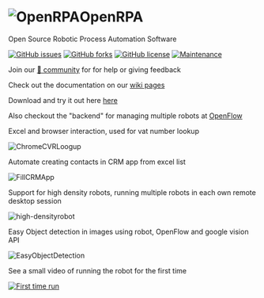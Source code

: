 # ![OpenRPA](OpenRPA-logo.png)OpenRPA
Open Source Robotic Process Automation Software

[![GitHub issues](https://img.shields.io/github/issues/open-rpa/openrpa.svg)](https://github.com/open-rpa/openrpa/issues) [![GitHub forks](https://img.shields.io/github/forks/open-rpa/openrpa.svg)](https://github.com/open-rpa/openrpa/network) [![GitHub license](https://img.shields.io/github/license/open-rpa/openrpa.svg)](https://github.com/open-rpa/openrpa/blob/master/LICENSE) [![Maintenance](https://img.shields.io/badge/Maintained%3F-yes-green.svg)](https://github.com/open-rpa/openrpa/graphs/commit-activity) 

Join our [💬 community](https://rocket.openiap.io/) for for help or giving feedback 

Check out the documentation on our [wiki pages](https://github.com/open-rpa/openrpa/wiki)

Download and try it out here [here](https://github.com/open-rpa/openrpa/releases/latest/download/OpenRPA.msi) 

Also checkout the "backend" for managing multiple robots at [OpenFlow](https://github.com/open-rpa/OpenFlow)

Excel and browser interaction, used for vat number lookup

![ChromeCVRLoogup](docs/img/ChromeCVRLoogup.gif)

Automate creating contacts in CRM app from excel list

![FillCRMApp](docs/img/FillCRMApp.gif)

Support for high density robots, running multiple robots in each own remote desktop session

![high-densityrobot](docs/img/high-densityrobot.gif)

Easy Object detection in images using robot, OpenFlow and google vision API

![EasyObjectDetection](docs/img/EasyObjectDetection.gif)

See a small video of running the robot for the first time

[![First time run](https://img.youtube.com/vi/SqLHlMpQhZA/1.jpg)](https://www.youtube.com/watch?v=34-H-_EPwJg)
